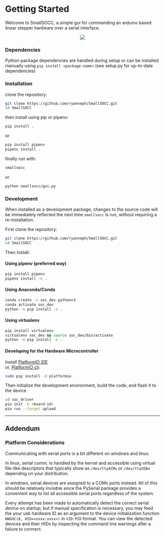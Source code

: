 # Getting Started
Welcome to SmallSOCC, a simple gui for commanding an arduino based linear stepper hardware over a serial interface.

<p align="center">
    <img src="resources/demo.gif" style="max-height:500px" height="auto" width="auto" />
</p>

### Dependencies
Python package dependencies are handled during setup or can be installed manually using `pip install <package-name>`
(see setup.py for up-to-date dependencies)
### Installation
clone the repository:
```bash
git clone https://github.com/ryanneph/SmallSOCC.git
cd SmallSOCC
```
then install using pip or pipenv:
```bash
pip install .
```
or
```bash
pip install pipenv
pipenv install .
```
finally run with: 
```bash
smallsocc
```
or 
```bash
python smallsocc/gui.py
```
### Development
When installed as a development package, changes to the source code will be immediately reflected the next
time `smallsocc` is run, without requiring a re-installation.

First clone the repository:
```bash
git clone https://github.com/ryanneph/SmallSOCC.git
cd SmallSOCC
```
Then install:
#### Using pipenv (preferred way)
```bash
pip install pipenv
pipenv install -e .
```
#### Using Anaconda/Conda
```bash
conda create -n soc_dev python=3
conda activate soc_dev
python -m pip install -e .
```
#### Using virtualenv
```bash 
pip install virtualenv
virtualenv soc_dev && source soc_dev/bin/activate
python -m pip install -e .
```

#### Developing for the Hardware Microcontroller
Install [PlatformIO IDE](https://docs.platformio.org/en/latest/ide/pioide.html)  
or, [PlatformIO cli](https://docs.platformio.org/en/latest/installation.html):
```bash
sudo pip install -U platformio
```
Then initialize the development environment, build the code, and flash it to the device
```bash
cd soc_driver
pio init -b <board-id>
pio run --target upload
```

----------------------------
## Addendum
### Platform Considerations
Communicating with serial ports is a bit different on windows and linux. 

In linux, serial comm. is handled by the kernel and accessible using virtual file-like descriptors 
that typically show as `/dev/ttyACMx` or `/dev/ttyUSBx` depending on your distribution.

In windows, serial devices are assigned to a COMx ports instead. All of this should be relatively invisible since the PySerial package
provides a convenient way to list all accessible serial ports regardless of the system.

Every attempt has been made to automatically detect
the correct serial device on startup, but if manual specification is necessary, you may feed the your usb hardware ID as an argument to the device initialization function `HWSOC(8, HID=<xxxx:xxxx>)` in `VID:PID` format. You can view the detected devices and their HIDs by inspecting the command line warnings after a failure to connect.
